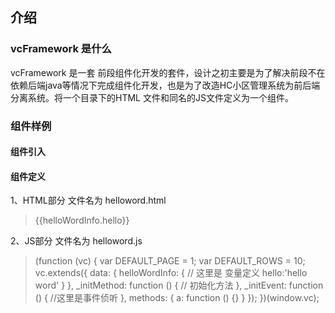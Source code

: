 ## 介绍

### vcFramework 是什么
  vcFramework 是一套 前段组件化开发的套件，设计之初主要是为了解决前段不在依赖后端java等情况下完成组件化开发，也是为了改造HC小区管理系统为前后端分离系统。将一个目录下的HTML 文件和同名的JS文件定义为一个组件。

### 组件样例

#### 组件引入

> <div>
>   <vc:create name='helloword'>
> </div>

#### 组件定义

1、HTML部分 文件名为 helloword.html

>    <div>{{helloWordInfo.hello}}</div>

2、JS部分 文件名为 helloword.js

>    (function (vc) {
>    var DEFAULT_PAGE = 1;
>    var DEFAULT_ROWS = 10;
>    vc.extends({
>        data: {
>            helloWordInfo: {
>                // 这里是 变量定义
>                hello:'hello word'
>            }
>        },
>        _initMethod: function () {
>            // 初始化方法
>        },
>        _initEvent: function () {
>            //这里是事件侦听
>        },
>        methods: {
>            a: function () {}
>        }
>    });
>})(window.vc);